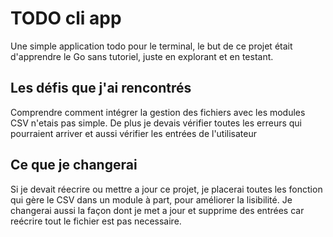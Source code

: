 # TODO cli app

Une simple application todo pour le terminal, le but de ce projet était d'apprendre le Go sans tutoriel, juste en explorant et en testant.

## Les défis que j'ai rencontrés

Comprendre comment intégrer la gestion des fichiers avec les modules CSV n'etais pas simple. De plus je devais vérifier toutes les erreurs qui pourraient arriver et aussi vérifier les entrées de l'utilisateur

## Ce que je changerai

Si je devait réecrire ou mettre a jour ce projet, je placerai toutes les fonction qui gère le CSV dans un module à part, pour améliorer la lisibilité. Je changerai aussi la façon dont je met a jour et supprime des entrées car reécrire tout le fichier est pas necessaire.
